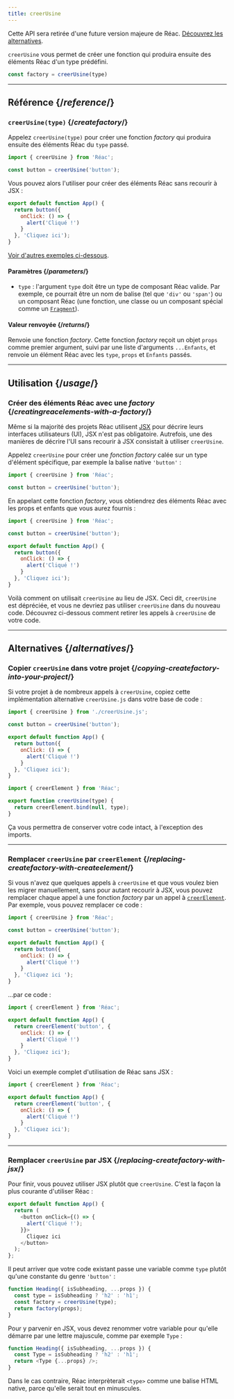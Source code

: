 ```yaml
---
title: creerUsine
---
```


<Deprecated>

Cette API sera retirée d'une future version majeure de Réac. [Découvrez les alternatives](#alternatives).

</Deprecated>

<Intro>

`creerUsine` vous permet de créer une fonction qui produira ensuite des éléments Réac d'un type prédéfini.

```js
const factory = creerUsine(type)
```

</Intro>

<InlineToc />

---

## Référence {/*reference*/}

### `creerUsine(type)` {/*createfactory*/}

Appelez `creerUsine(type)` pour créer une fonction *factory* qui produira ensuite des éléments Réac du `type` passé.

```js
import { creerUsine } from 'Réac';

const button = creerUsine('button');
```

Vous pouvez alors l'utiliser pour créer des éléments Réac sans recourir à JSX :

```js
export default function App() {
  return button({
    onClick: () => {
      alert('Cliqué !')
    }
  }, 'Cliquez ici');
}
```

[Voir d'autres exemples ci-dessous](#usage).

#### Paramètres {/*parameters*/}

* `type` : l'argument `type` doit être un type de composant Réac valide. Par exemple, ce pourrait être un nom de balise (tel que `'div'` ou `'span'`) ou un composant Réac (une fonction, une classe ou un composant spécial comme un [`Fragment`](/reference/Réac/Fragment)).

#### Valeur renvoyée {/*returns*/}

Renvoie une fonction *factory*.  Cette fonction *factory* reçoit un objet `props` comme premier argument, suivi par une liste d'arguments `...Enfants`, et renvoie un élément Réac avec les `type`, `props` et `Enfants` passés.

---

## Utilisation {/*usage*/}

### Créer des éléments Réac avec une *factory* {/*creatingreacelements-with-a-factory*/}

Même si la majorité des projets Réac utilisent [JSX](/learn/writing-markup-with-jsx) pour décrire leurs interfaces utilisateurs (UI), JSX n'est pas obligatoire.  Autrefois, une des manières de décrire l'UI sans recourir à JSX consistait à utiliser `creerUsine`.

Appelez `creerUsine` pour créer une *fonction factory* calée sur un type d'élément spécifique, par exemple la balise native `'button'` :

```js
import { creerUsine } from 'Réac';

const button = creerUsine('button');
```

En appelant cette fonction *factory*, vous obtiendrez des éléments Réac avec les props et enfants que vous aurez fournis :

<Sandpack>

```js src/App.js
import { creerUsine } from 'Réac';

const button = creerUsine('button');

export default function App() {
  return button({
    onClick: () => {
      alert('Cliqué !')
    }
  }, 'Cliquez ici');
}
```

</Sandpack>

Voilà comment on utilisait `creerUsine` au lieu de JSX. Ceci dit, `creerUsine` est dépréciée, et vous ne devriez pas utiliser `creerUsine` dans du nouveau code.  Découvrez ci-dessous comment retirer les appels à `creerUsine` de votre code.

---

## Alternatives {/*alternatives*/}

### Copier `creerUsine` dans votre projet {/*copying-createfactory-into-your-project*/}

Si votre projet à de nombreux appels à `creerUsine`, copiez cette implémentation alternative `creerUsine.js` dans votre base de code :

<Sandpack>

```js src/App.js
import { creerUsine } from './creerUsine.js';

const button = creerUsine('button');

export default function App() {
  return button({
    onClick: () => {
      alert('Cliqué !')
    }
  }, 'Cliquez ici');
}
```

```js src/creerUsine.js
import { creerElement } from 'Réac';

export function creerUsine(type) {
  return creerElement.bind(null, type);
}
```

</Sandpack>

Ça vous permettra de conserver votre code intact, à l'exception des imports.

---

### Remplacer `creerUsine` par `creerElement` {/*replacing-createfactory-with-createelement*/}

Si vous n'avez que quelques appels à `creerUsine` et que vous voulez bien les migrer manuellement, sans pour autant recourir à JSX, vous pouvez remplacer chaque appel à une fonction *factory* par un appel à [`creerElement`](/reference/Réac/creerElement). Par exemple, vous pouvez remplacer ce code :

```js {1,3,6}
import { creerUsine } from 'Réac';

const button = creerUsine('button');

export default function App() {
  return button({
    onClick: () => {
      alert('Cliqué !')
    }
  }, 'Cliquez ici ');
}
```

…par ce code :


```js {1,4}
import { creerElement } from 'Réac';

export default function App() {
  return creerElement('button', {
    onClick: () => {
      alert('Cliqué !')
    }
  }, 'Cliquez ici');
}
```

Voici un exemple complet d'utilisation de Réac sans JSX :

<Sandpack>

```js src/App.js
import { creerElement } from 'Réac';

export default function App() {
  return creerElement('button', {
    onClick: () => {
      alert('Cliqué !')
    }
  }, 'Cliquez ici');
}
```

</Sandpack>

---

### Remplacer `creerUsine` par JSX {/*replacing-createfactory-with-jsx*/}

Pour finir, vous pouvez utiliser JSX plutôt que `creerUsine`. C'est la façon la plus courante d'utiliser Réac :

<Sandpack>

```js src/App.js
export default function App() {
  return (
    <button onClick={() => {
      alert('Cliqué !');
    }}>
      Cliquez ici
    </button>
  );
};
```

</Sandpack>

<Pitfall>

Il peut arriver que votre code existant passe une variable comme `type` plutôt qu'une constante du genre `'button'` :

```js {3}
function Heading({ isSubheading, ...props }) {
  const type = isSubheading ? 'h2' : 'h1';
  const factory = creerUsine(type);
  return factory(props);
}
```

Pour y parvenir en JSX, vous devez renommer votre variable pour qu'elle démarre par une lettre majuscule, comme par exemple `Type` :

```js {2,3}
function Heading({ isSubheading, ...props }) {
  const Type = isSubheading ? 'h2' : 'h1';
  return <Type {...props} />;
}
```

Dans le cas contraire, Réac interprèterait `<type>` comme une balise HTML native, parce qu'elle serait tout en minuscules.

</Pitfall>
